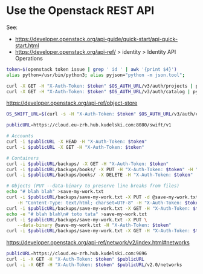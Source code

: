 # Use the Openstack REST API

See:
- https://developer.openstack.org/api-guide/quick-start/api-quick-start.html
- https://developer.openstack.org/api-ref/ > identity > Identity API Operations

```bash
token=$(openstack token issue | grep ' id ' | awk '{print $4}')
alias python=/usr/bin/python3; alias pyjson="python -m json.tool";

curl -X GET -H "X-Auth-Token: $token" $OS_AUTH_URL/v3/auth/projects | pyjson
curl -X GET -H "X-Auth-Token: $token" $OS_AUTH_URL/v3/auth/catalog | pyjson
```

https://developer.openstack.org/api-ref/object-store

```bash
OS_SWIFT_URL=$(curl -s -H "X-Auth-Token: $token" $OS_AUTH_URL/v3/auth/catalog | python -c 'import re,sys,json; eps=[x["endpoints"] for x in json.load(sys.stdin)["catalog"] if x["name"] == "swift"][0]; print("%s" % [x["url"] for x in eps if re.match("^https:",x["url"])][0]);');echo $OS_SWIFT_URL

publicURL=https://cloud.eu-zrh.hub.kudelski.com:8080/swift/v1

# Accounts
curl -i $publicURL -X HEAD -H "X-Auth-Token: $token"
curl -i $publicURL -X GET -H "X-Auth-Token: $token"

# Containers
curl -i $publicURL/backups/ -X GET -H "X-Auth-Token: $token"
curl -i $publicURL/backups/books/ -X PUT -H "X-Auth-Token: $token" -H "Content-Length: 0"
curl -i $publicURL/backups/books/ -X DELETE -H "X-Auth-Token: $token"

# Objects (PUT --data-binary to preserve line breaks from files)
echo "# blah blah" >save-my-work.txt
curl -i $publicURL/backups/save-my-work.txt -X PUT -d @save-my-work.txt \
    -H "Content-Type: text/html; charset=UTF-8" -H "X-Auth-Token: $token"
curl -i $publicURL/backups/save-my-work.txt -X GET -H "X-Auth-Token: $token"
echo -e "# blah blah\n# toto tata" >save-my-work.txt
curl -i $publicURL/backups/save-my-work.txt -X PUT \
    --data-binary @save-my-work.txt -H "X-Auth-Token: $token"
curl -i $publicURL/backups/save-my-work.txt -X GET -H "X-Auth-Token: $token"
```

https://developer.openstack.org/api-ref/network/v2/index.html#networks

```bash
publicURL=https://cloud.eu-zrh.hub.kudelski.com:9696
curl -i -X GET -H "X-Auth-Token: $token" $publicURL
curl -i -X GET -H "X-Auth-Token: $token" $publicURL/v2.0/networks
```
